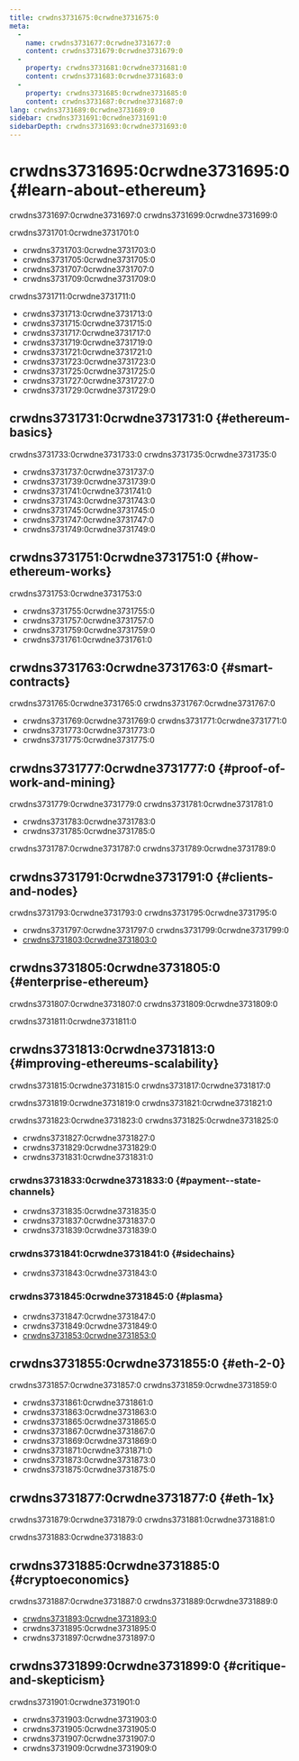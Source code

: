 ```yaml
---
title: crwdns3731675:0crwdne3731675:0
meta:
  - 
    name: crwdns3731677:0crwdne3731677:0
    content: crwdns3731679:0crwdne3731679:0
  - 
    property: crwdns3731681:0crwdne3731681:0
    content: crwdns3731683:0crwdne3731683:0
  - 
    property: crwdns3731685:0crwdne3731685:0
    content: crwdns3731687:0crwdne3731687:0
lang: crwdns3731689:0crwdne3731689:0
sidebar: crwdns3731691:0crwdne3731691:0
sidebarDepth: crwdns3731693:0crwdne3731693:0
---
```


# crwdns3731695:0crwdne3731695:0 {#learn-about-ethereum}

crwdns3731697:0crwdne3731697:0 crwdns3731699:0crwdne3731699:0

crwdns3731701:0crwdne3731701:0

- crwdns3731703:0crwdne3731703:0
- crwdns3731705:0crwdne3731705:0
- crwdns3731707:0crwdne3731707:0
- crwdns3731709:0crwdne3731709:0

crwdns3731711:0crwdne3731711:0

- crwdns3731713:0crwdne3731713:0
- crwdns3731715:0crwdne3731715:0
- crwdns3731717:0crwdne3731717:0
- crwdns3731719:0crwdne3731719:0
- crwdns3731721:0crwdne3731721:0
- crwdns3731723:0crwdne3731723:0
- crwdns3731725:0crwdne3731725:0
- crwdns3731727:0crwdne3731727:0
- crwdns3731729:0crwdne3731729:0


## crwdns3731731:0crwdne3731731:0 {#ethereum-basics}

crwdns3731733:0crwdne3731733:0 crwdns3731735:0crwdne3731735:0

- crwdns3731737:0crwdne3731737:0
- crwdns3731739:0crwdne3731739:0
- crwdns3731741:0crwdne3731741:0
- crwdns3731743:0crwdne3731743:0
- crwdns3731745:0crwdne3731745:0
- crwdns3731747:0crwdne3731747:0
- crwdns3731749:0crwdne3731749:0

## crwdns3731751:0crwdne3731751:0 {#how-ethereum-works}
crwdns3731753:0crwdne3731753:0
- crwdns3731755:0crwdne3731755:0
- crwdns3731757:0crwdne3731757:0
- crwdns3731759:0crwdne3731759:0
- crwdns3731761:0crwdne3731761:0


## crwdns3731763:0crwdne3731763:0 {#smart-contracts}

crwdns3731765:0crwdne3731765:0 crwdns3731767:0crwdne3731767:0


- crwdns3731769:0crwdne3731769:0 crwdns3731771:0crwdne3731771:0
- crwdns3731773:0crwdne3731773:0
- crwdns3731775:0crwdne3731775:0

## crwdns3731777:0crwdne3731777:0 {#proof-of-work-and-mining}

crwdns3731779:0crwdne3731779:0 crwdns3731781:0crwdne3731781:0


- crwdns3731783:0crwdne3731783:0
- crwdns3731785:0crwdne3731785:0

crwdns3731787:0crwdne3731787:0 crwdns3731789:0crwdne3731789:0

## crwdns3731791:0crwdne3731791:0 {#clients-and-nodes}
crwdns3731793:0crwdne3731793:0 crwdns3731795:0crwdne3731795:0

- crwdns3731797:0crwdne3731797:0 crwdns3731799:0crwdne3731799:0
- [crwdns3731803:0crwdne3731803:0](crwdns3731801:0crwdne3731801:0)

## crwdns3731805:0crwdne3731805:0 {#enterprise-ethereum}

crwdns3731807:0crwdne3731807:0 crwdns3731809:0crwdne3731809:0

crwdns3731811:0crwdne3731811:0


## crwdns3731813:0crwdne3731813:0 {#improving-ethereums-scalability}

crwdns3731815:0crwdne3731815:0 crwdns3731817:0crwdne3731817:0

crwdns3731819:0crwdne3731819:0 crwdns3731821:0crwdne3731821:0

crwdns3731823:0crwdne3731823:0 crwdns3731825:0crwdne3731825:0

- crwdns3731827:0crwdne3731827:0
- crwdns3731829:0crwdne3731829:0
- crwdns3731831:0crwdne3731831:0


### crwdns3731833:0crwdne3731833:0 {#payment--state-channels}
- crwdns3731835:0crwdne3731835:0
- crwdns3731837:0crwdne3731837:0
- crwdns3731839:0crwdne3731839:0

### crwdns3731841:0crwdne3731841:0 {#sidechains}
- crwdns3731843:0crwdne3731843:0

### crwdns3731845:0crwdne3731845:0 {#plasma}
- crwdns3731847:0crwdne3731847:0
- crwdns3731849:0crwdne3731849:0
- [crwdns3731853:0crwdne3731853:0](crwdns3731851:0crwdne3731851:0)


## crwdns3731855:0crwdne3731855:0 {#eth-2-0}

crwdns3731857:0crwdne3731857:0 crwdns3731859:0crwdne3731859:0

- crwdns3731861:0crwdne3731861:0
- crwdns3731863:0crwdne3731863:0
- crwdns3731865:0crwdne3731865:0
- crwdns3731867:0crwdne3731867:0
- crwdns3731869:0crwdne3731869:0
- crwdns3731871:0crwdne3731871:0
- crwdns3731873:0crwdne3731873:0
- crwdns3731875:0crwdne3731875:0


## crwdns3731877:0crwdne3731877:0 {#eth-1x}

crwdns3731879:0crwdne3731879:0 crwdns3731881:0crwdne3731881:0

crwdns3731883:0crwdne3731883:0

## crwdns3731885:0crwdne3731885:0 {#cryptoeconomics}

crwdns3731887:0crwdne3731887:0 crwdns3731889:0crwdne3731889:0

- [crwdns3731893:0crwdne3731893:0](crwdns3731891:0crwdne3731891:0)
- crwdns3731895:0crwdne3731895:0
- crwdns3731897:0crwdne3731897:0

## crwdns3731899:0crwdne3731899:0 {#critique-and-skepticism}

crwdns3731901:0crwdne3731901:0
- crwdns3731903:0crwdne3731903:0
- crwdns3731905:0crwdne3731905:0
- crwdns3731907:0crwdne3731907:0
- crwdns3731909:0crwdne3731909:0
